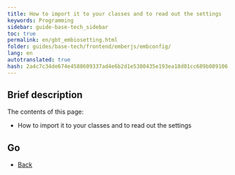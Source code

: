 ```yaml
--- 
title: How to import it to your classes and to read out the settings 
keywords: Programming 
sidebar: guide-base-tech_sidebar 
toc: true 
permalink: en/gbt_embiosetting.html 
folder: guides/base-tech/frontend/emberjs/embconfig/ 
lang: en 
autotranslated: true 
hash: 2a4c7c34de674e4588609337ad4e6b2d1e5380435e193ea18d01cc689b089106 
--- 
```


## Brief description 

The contents of this page: 

* How to import it to your classes and to read out the settings 

## Go 

* [Back](gbt_emberjs.html)


